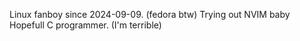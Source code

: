 Linux fanboy since 2024-09-09. (fedora btw)
Trying out NVIM baby
Hopefull C programmer. (I'm terrible)
